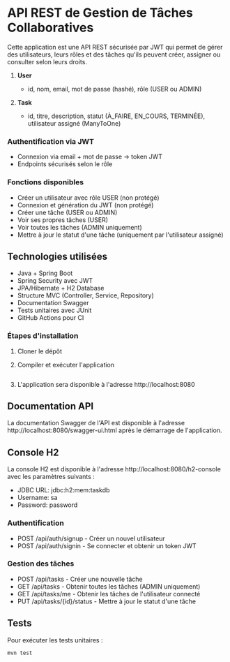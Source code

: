 # API REST de Gestion de Tâches Collaboratives

Cette application est une API REST sécurisée par JWT qui permet de gérer des utilisateurs, leurs rôles et des tâches qu'ils peuvent créer, assigner ou consulter selon leurs droits.

1. **User**
   - id, nom, email, mot de passe (hashé), rôle (USER ou ADMIN)

2. **Task**
   - id, titre, description, statut (À_FAIRE, EN_COURS, TERMINÉE), utilisateur assigné (ManyToOne)


### Authentification via JWT
- Connexion via email + mot de passe → token JWT
- Endpoints sécurisés selon le rôle

### Fonctions disponibles
- Créer un utilisateur avec rôle USER (non protégé)
- Connexion et génération du JWT (non protégé)
- Créer une tâche (USER ou ADMIN)
- Voir ses propres tâches (USER)
- Voir toutes les tâches (ADMIN uniquement)
- Mettre à jour le statut d'une tâche (uniquement par l'utilisateur assigné)

## Technologies utilisées

- Java + Spring Boot
- Spring Security avec JWT
- JPA/Hibernate + H2 Database
- Structure MVC (Controller, Service, Repository)
- Documentation Swagger
- Tests unitaires avec JUnit
- GitHub Actions pour CI
### Étapes d'installation

1. Cloner le dépôt

2. Compiler et exécuter l'application
   ```bash


3. L'application sera disponible à l'adresse http://localhost:8080

## Documentation API

La documentation Swagger de l'API est disponible à l'adresse http://localhost:8080/swagger-ui.html après le démarrage de l'application.

## Console H2

La console H2 est disponible à l'adresse http://localhost:8080/h2-console avec les paramètres suivants :
- JDBC URL: jdbc:h2:mem:taskdb
- Username: sa
- Password: password


### Authentification
- POST /api/auth/signup - Créer un nouvel utilisateur
- POST /api/auth/signin - Se connecter et obtenir un token JWT

### Gestion des tâches
- POST /api/tasks - Créer une nouvelle tâche
- GET /api/tasks - Obtenir toutes les tâches (ADMIN uniquement)
- GET /api/tasks/me - Obtenir les tâches de l'utilisateur connecté
- PUT /api/tasks/{id}/status - Mettre à jour le statut d'une tâche

## Tests

Pour exécuter les tests unitaires :
```bash
mvn test
```
